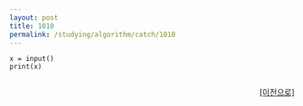 ```yaml
---
layout: post
title: 1010
permalink: /studying/algorithm/catch/1010
---
```


```
x = input()
print(x)


```
  
    
    
<div style="text-align: right"> <a href = 'https://namhyo01.github.io/studying/algorithm/catch'> [이전으로] </a> </div>
